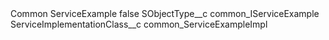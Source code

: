 <?xml version="1.0" encoding="UTF-8"?>
<CustomMetadata xmlns="http://soap.sforce.com/2006/04/metadata" xmlns:xsi="http://www.w3.org/2001/XMLSchema-instance" xmlns:xsd="http://www.w3.org/2001/XMLSchema">
    <label>Common ServiceExample</label>
    <protected>false</protected>
    <values>
        <field>SObjectType__c</field>
        <value xsi:type="xsd:string">common_IServiceExample</value>
    </values>
    <values>
        <field>ServiceImplementationClass__c</field>
        <value xsi:type="xsd:string">common_ServiceExampleImpl</value>
    </values>
</CustomMetadata>
